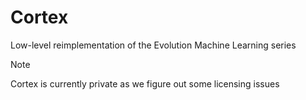 # Cortex
Low-level reimplementation of the Evolution Machine Learning series

> [!NOTE]  
> Cortex is currently private as we figure out some licensing issues

